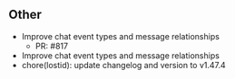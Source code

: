 ## Other

- Improve chat event types and message relationships
   - PR: #817
- Improve chat event types and message relationships
- chore(lostid): update changelog and version to v1.47.4

